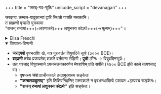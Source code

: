 +++
title = "जरद्-गव-श्रुतिः"
unicode_script = "devanagari"
+++

जरद्गवः कम्बल-पादुकाभ्यां 
द्वारि स्थितो गायति मत्तकानि।  
तं ब्राह्मणी पृच्छति पुत्रकामा  
"राजन् रुमायां+++(=लवणाकरे)+++ लशुनस्य कोऽर्थः+++(→मूल्यम्)+++"॥

<details><summary>Elisa Freschi</summary>

> ``The old ox sings crazy songs staying on the door with woolen sandals. A Brāhmana woman who desires a child asks him: `O king! What is the value of garlic in a salt-mine?' "

This is quoted by Śabara and then by many others as an example of an inconsistent Vedic sentence. The problem is: We can't locate a Vedic source for it now! It's hard to imagine that someone (e.g., a Mīmāṃsā opponent) would have just made it up, because no one replies accordingly. They rather accept that it is Vedic and try to explain away the seeming lack of meaning…
</details>


<details open><summary>विश्वास-टिप्पनी</summary>

- **जरद्गवो** वृषभराशिः खे, यत्र पुरावर्तत विषुवदिने सूर्यः (३००० BCE)।
- **ब्राह्मणी** तत्रैव प्रजापतेश् शकटे वर्तमाना रोहिणी। **पुत्रो** ऽग्निः → विषुवदिनसूर्यः।
- ततः पश्चाद् विषुवस्थाने ऽयनचलनकारणेन मेषराशिम् प्रति सर्पति (१४०० BCE इति काले तत्पश्चाद् वा) - 
  - वृषभस्य **जरा** प्राचीनकाले तत्प्रामुख्यस्य सङ्केतः
  - **"कम्बलपादुलाव्"** इति शिशिरनिवृत्तिर् उत्तरकाले न वृषभस्थादित्ये ऽजायत +इत्यस्य सङ्केतः।
  - **"राजन् रुमायां लशुनस्य कोऽर्थः"** इति सङ्केतः।
</details>

